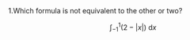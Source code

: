<font fontface="Times New Roman">
1.Which formula is not equivalent to the other or two?  

$$\int_{-1}^{1}(2-|x|)\ \text{d}x$$

</font>